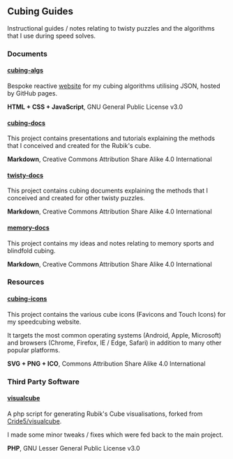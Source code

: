## Cubing Guides

Instructional guides / notes relating to twisty puzzles and the algorithms that I use during speed solves.



### Documents

#### [cubing-algs](https://github.com/Logiqx/cubing-algs)

Bespoke reactive [website](https://logiqx.github.io/cubing-algs/html/) for my cubing algorithms utilising JSON, hosted by GitHub pages. 

**HTML + CSS + JavaScript**, GNU General Public License v3.0



#### [cubing-docs](https://github.com/Logiqx/cubing-docs)

This project contains presentations and tutorials explaining the methods that I conceived and created for the Rubik's cube.

**Markdown**, Creative Commons Attribution Share Alike 4.0 International



#### [twisty-docs](https://github.com/Logiqx/twisty-docs)

This project contains cubing documents explaining the methods that I conceived and created for other twisty puzzles.

**Markdown**, Creative Commons Attribution Share Alike 4.0 International



#### [memory-docs](https://github.com/Logiqx/memory-docs)

This project contains my ideas and notes relating to memory sports and blindfold cubing.

**Markdown**, Creative Commons Attribution Share Alike 4.0 International



### Resources

#### [cubing-icons](https://github.com/Logiqx/cubing-icons)

This project contains the various cube icons (Favicons and Touch Icons) for my speedcubing website.

It targets the most common operating systems (Android, Apple, Microsoft) and browsers (Chrome, Firefox, IE / Edge, Safari) in addition to many other popular platforms.

**SVG + PNG + ICO**, Commons Attribution Share Alike 4.0 International



### Third Party Software

#### [visualcube](https://github.com/Logiqx/visualcube)

A php script for generating Rubik's Cube visualisations, forked from [Cride5/visualcube](https://github.com/Cride5/visualcube).

I made some minor tweaks / fixes which were fed back to the main project.

**PHP**, GNU Lesser General Public License v3.0
